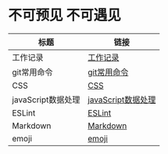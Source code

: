 # 不可预见 不可遇见

标题|链接
--- | ---
工作记录 |[工作记录](https://github.com/AbandonedDrama/nodeJS-study/blob/master/work.js)
git常用命令 | [git常用命令](https://github.com/AbandonedDrama/WORDPAD/blob/master/Git%E5%AD%A6%E4%B9%A0---%E5%B8%B8%E7%94%A8%E5%91%BD%E4%BB%A4.md)
CSS | [CSS](https://github.com/AbandonedDrama/WORDPAD/blob/master/CSS.md)
javaScript数据处理 | [javaScript数据处理](https://github.com/AbandonedDrama/WORDPAD/blob/master/javaScript%E5%B8%B8%E7%94%A8%E6%95%B0%E6%8D%AE%E5%A4%84%E7%90%86.md)
ESLint | [ESLint](https://github.com/AbandonedDrama/WORDPAD/blob/master/eslint-config-vue%E4%B8%AD%E6%96%87.md)
Markdown | [Markdown](https://github.com/AbandonedDrama/WORDPAD/blob/master/Markdown%E8%AF%AD%E6%B3%95.md)
emoji | [emoji](https://github.com/AbandonedDrama/WORDPAD/blob/master/MarkdownEmoji.md)
